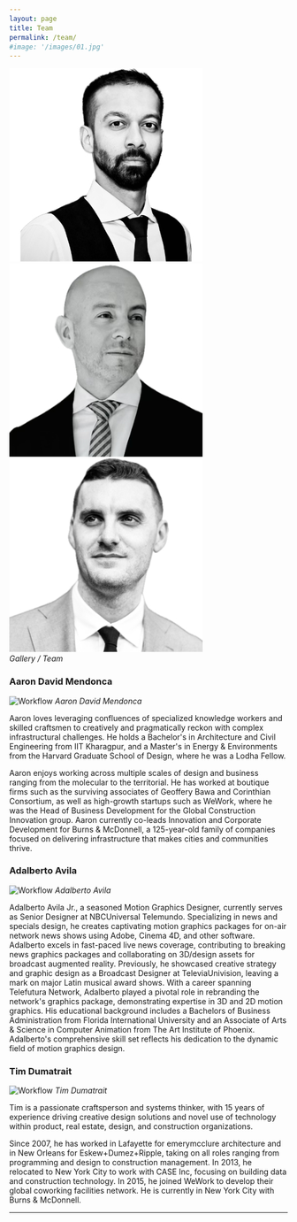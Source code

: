```yaml
---
layout: page
title: Team
permalink: /team/
#image: '/images/01.jpg'
---
```

<div class="gallery-box">
  <div class="gallery">
    <img src="/images/aaron.jpg">
    <img src="/images/beto.jpg">
    <img src="/images/tim.jpg">
  </div>
  <em>Gallery / Team</em>
</div>

### Aaron David Mendonca
![Workflow]({{site.baseurl}}/images/aaron.jpg)
*Aaron David Mendonca*

Aaron loves leveraging confluences of specialized knowledge workers and skilled craftsmen to creatively and pragmatically reckon with complex infrastructural challenges.  He holds a Bachelor's in Architecture and Civil Engineering from IIT Kharagpur, and a Master's in Energy & Environments from the Harvard Graduate School of Design, where he was a Lodha Fellow. 
 
Aaron enjoys working across multiple scales of design and business ranging from the molecular to the territorial. He has worked at boutique firms such as the surviving associates of Geoffery Bawa and Corinthian Consortium, as well as high-growth startups such as WeWork, where he was the Head of Business Development for the Global Construction Innovation group. Aaron currently co-leads Innovation and Corporate Development for Burns & McDonnell, a 125-year-old family of companies focused on delivering infrastructure that makes cities and communities thrive. 

### Adalberto Avila
![Workflow]({{site.baseurl}}/images/beto.jpg)
*Adalberto Avila*

Adalberto Avila Jr., a seasoned Motion Graphics Designer, currently serves as Senior Designer at NBCUniversal Telemundo. Specializing in news and specials design, he creates captivating motion graphics packages for on-air network news shows using Adobe, Cinema 4D, and other software. Adalberto excels in fast-paced live news coverage, contributing to breaking news graphics packages and collaborating on 3D/design assets for broadcast augmented reality. Previously, he showcased creative strategy and graphic design as a Broadcast Designer at TeleviaUnivision, leaving a mark on major Latin musical award shows. With a career spanning Telefutura Network, Adalberto played a pivotal role in rebranding the network's graphics package, demonstrating expertise in 3D and 2D motion graphics. His educational background includes a Bachelors of Business Administration from Florida International University and an Associate of Arts & Science in Computer Animation from The Art Institute of Phoenix. Adalberto's comprehensive skill set reflects his dedication to the dynamic field of motion graphics design.

### Tim Dumatrait
![Workflow]({{site.baseurl}}/images/tim.jpg)
*Tim Dumatrait*

Tim is a passionate craftsperson and systems thinker, with 15 years of experience driving creative design solutions and novel use of technology within product, real estate, design, and construction organizations.
 
Since 2007, he has worked in Lafayette for emerymcclure architecture and in New Orleans for Eskew+Dumez+Ripple, taking on all roles ranging from programming and design to construction management. In 2013, he relocated to New York City to work with CASE Inc, focusing on building data and construction technology. In 2015, he joined WeWork to develop their global coworking facilities network. He is currently in New York City with Burns & McDonnell.

***